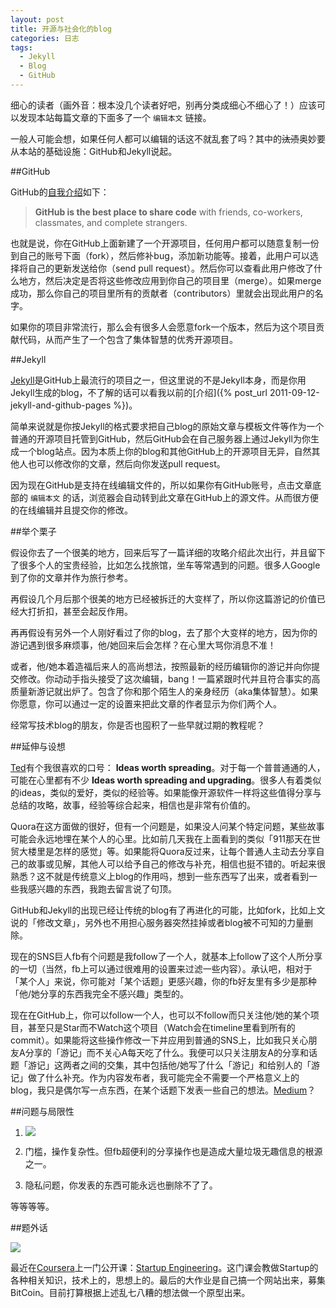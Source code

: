 ```yaml
---
layout: post
title: 开源与社会化的blog
categories: 日志
tags:
  - Jekyll
  - Blog
  - GitHub
---
```

细心的读者（画外音：根本没几个读者好吧，别再分类成细心不细心了！）应该可以发现本站每篇文章的下面多了一个 `编辑本文` 链接。

一般人可能会想，如果任何人都可以编辑的话这不就乱套了吗？其中的~~汰渍~~奥妙要从本站的基础设施：GitHub和Jekyll说起。

##GitHub

GitHub的[自我介绍](https://github.com/about)如下：

>**GitHub is the best place to share code** with friends, co-workers, classmates, and complete strangers.

也就是说，你在GitHub上面新建了一个开源项目，任何用户都可以随意复制一份到自己的账号下面（fork），然后修补bug，添加新功能等。接着，此用户可以选择将自己的更新发送给你（send pull request）。然后你可以查看此用户修改了什么地方，然后决定是否将这些修改应用到你自己的项目里（merge）。如果merge成功，那么你自己的项目里所有的贡献者（contributors）里就会出现此用户的名字。

如果你的项目非常流行，那么会有很多人会愿意fork一个版本，然后为这个项目贡献代码，从而产生了一个包含了集体智慧的优秀开源项目。

##Jekyll

[Jekyll](http://jekyllrb.com/)是GitHub上最流行的项目之一，但这里说的不是Jekyll本身，而是你用Jekyll生成的blog，不了解的话可以看我以前的[介绍]({% post_url 2011-09-12-jekyll-and-github-pages %})。

简单来说就是你按Jekyll的格式要求把自己blog的原始文章与模板文件等作为一个普通的开源项目托管到GitHub，然后GitHub会在自己服务器上通过Jekyll为你生成一个blog站点。因为本质上你的blog和其他GitHub上的开源项目无异，自然其他人也可以修改你的文章，然后向你发送pull request。

因为现在GitHub是支持在线编辑文件的，所以如果你有GitHub账号，点击文章底部的 `编辑本文` 的话，浏览器会自动转到此文章在GitHub上的源文件。从而很方便的在线编辑并且提交你的修改。

##举个栗子

假设你去了一个很美的地方，回来后写了一篇详细的攻略介绍此次出行，并且留下了很多个人的宝贵经验，比如怎么找旅馆，坐车等常遇到的问题。很多人Google到了你的文章并作为旅行参考。

再假设几个月后那个很美的地方已经被拆迁的大变样了，所以你这篇游记的价值已经大打折扣，甚至会起反作用。

再再假设有另外一个人刚好看过了你的blog，去了那个大变样的地方，因为你的游记遇到很多麻烦事，他/她回来后会怎样？在心里大骂你消息不准！

或者，他/她本着造福后来人的高尚想法，按照最新的经历编辑你的游记并向你提交修改。你动动手指头接受了这次编辑，bang！一篇紧跟时代并且符合事实的高质量新游记就出炉了。包含了你和那个陌生人的亲身经历（aka集体智慧）。如果你愿意，你可以通过一定的设置来把此文章的作者显示为你们两个人。

经常写技术blog的朋友，你是否也囤积了一些早就过期的教程呢？

##延伸与设想

[Ted](http://www.ted.com/)有个我很喜欢的口号： **Ideas worth spreading**。对于每一个普普通通的人，可能在心里都有不少 **Ideas worth spreading and upgrading**。很多人有着类似的ideas，类似的爱好，类似的经验等。如果能像开源软件一样将这些值得分享与总结的攻略，故事，经验等综合起来，相信也是非常有价值的。

Quora在这方面做的很好，但有一个问题是，如果没人问某个特定问题，某些故事可能会永远地埋在某个人的心里。比如前几天我在上面看到的类似「911那天在世贸大楼里是怎样的感觉」等。如果能将Quora反过来，让每个普通人主动去分享自己的故事或见解，其他人可以给予自己的修改与补充，相信也挺不错的。听起来很熟悉？这不就是传统意义上blog的作用吗，想到一些东西写了出来，或者看到一些我感兴趣的东西，我跑去留言说了句顶。

GitHub和Jekyll的出现已经让传统的blog有了再进化的可能，比如fork，比如上文说的「修改文章」，另外也不用担心服务器突然挂掉或者blog被不可知的力量删除。

现在的SNS巨人fb有个问题是我follow了一个人，就基本上follow了这个人所分享的一切（当然，fb上可以通过很难用的设置来过滤一些内容）。承认吧，相对于「某个人」来说，你可能对「某个话题」更感兴趣，你的fb好友里有多少是那种「他/她分享的东西我完全不感兴趣」类型的。

现在在GitHub上，你可以follow一个人，也可以不follow而只关注他/她的某个项目，甚至只是Star而不Watch这个项目（Watch会在timeline里看到所有的commit）。如果能将这些操作修改一下并应用到普通的SNS上，比如我只关心朋友A分享的「游记」而不关心A每天吃了什么。我便可以只关注朋友A的分享和话题「游记」这两者之间的交集，其中包括他/她写了什么「游记」和给别人的「游记」做了什么补充。作为内容发布者，我可能完全不需要一个严格意义上的blog，我只是偶尔写一点东西，在某个话题下发表一些自己的想法。[Medium](https://medium.com/about/9e53ca408c48)？

##问题与局限性

1. <a href="http://www.zazzle.com/no_one_cares_about_your_stupid_blog_tshirt-235414440311158567"><img src= "http://rlv.zcache.com/no_one_cares_about_your_stupid_blog_tshirt-r4509c5184c86419eb44bacfe373442cf_vjfew_325.jpg"></a>

2. 门槛，操作复杂性。但fb超便利的分享操作也是造成大量垃圾无趣信息的根源之一。

3. 隐私问题，你发表的东西可能永远也删除不了了。

等等等等。

##题外话

![](https://dl.dropbox.com/s/499yp8dh89g9rin/Photo%20on%207-6-13%20at%207.30%20PM.jpg)

最近在[Coursera](https://www.coursera.org/)上一门公开课：[Startup Engineering](https://www.coursera.org/course/startup)。这门课会教做Startup的各种相关知识，技术上的，思想上的。最后的大作业是自己搞一个网站出来，募集BitCoin。目前打算根据上述乱七八糟的想法做一个原型出来。
